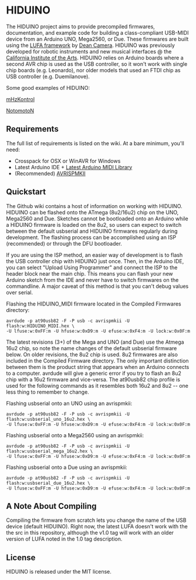 # HIDUINO

The HIDUINO project aims to provide precompiled firmwares, documentation, and example code for building a class-compliant USB-MIDI device from an Arduino UNO, Mega2560, or Due. These firmwares are built using the [LUFA framework](https://github.com/abcminiuser/lufa-lib) by [Dean Camera](http://www.fourwalledcubicle.com/). HIDUINO was previously developed for robotic instruments and new musical interfaces @ the [California Institute of the Arts](http://mtiid.calarts.edu). HIDUINO relies on Arduino boards where a second AVR chip is used as the USB controller, so it won't work with single chip boards (e.g. Leonardo), nor older models that used an FTDI chip as USB controller (e.g. Duemilanove). 

Some good examples of HIDUINO:

[mHzKontrol](http://www.youtube.com/watch?v=f4GCczAaD8A)

[NotomotoN](http://vimeo.com/33365051)

## Requirements

The full list of requirements is listed on the wiki. At a bare minimum, you'll need:

* Crosspack for OSX or WinAVR for Windows
* Latest Arduino IDE + [Latest Arduino MIDI Library](http://arduino.cc/playground/Main/MIDILibrary)
* (Recommended) [AVRISPMKII](http://www.atmel.com/tools/AVRISPMKII.aspx)

## Quickstart

The Github wiki contains a host of information on working with HIDUINO. HIDUINO can be flashed onto the ATmega (8u2/16u2) chip on the UNO, Mega2560 and Due. Sketches cannot be bootloaded onto an Arduino while a HIDUINO firmware is loaded on the 8u2, so users can expect to switch between the default usbserial and HIDUINO firmwares regularly during development. The flashing process can be accomplished using an ISP (recommended) or through the DFU bootloader.

If you are using the ISP method, an easier way of development is to flash the USB controller chip with HIDUINO just once. Then, in the Arduino IDE, you can select "Upload Using Programmer" and connect the ISP to the header block near the main chip. This means you can flash your new Arduino sketch from the IDE and never have to switch firmwares on the commandline. A major caveat of this method is that you can't debug values over serial. 

Flashing the HIDUINO_MIDI firmware located in the Compiled Firmwares directory:

```Shell
avrdude -p at90usb82 -F -P usb -c avrispmkii -U flash:w:HIDUINO_MIDI.hex \
-U lfuse:w:0xFF:m -U hfuse:w:0xD9:m -U efuse:w:0xF4:m -U lock:w:0x0F:m
```

The latest revisions (3+) of the Mega and UNO (and Due) use the Atmega 16u2 chip, so note the name changes of the default usbserial firmware below. On older revisions, the 8u2 chip is used. 8u2 firmwares are also included in the Compiled Firmware directory. The only important distinction between them is the product string that appears when an Arduino connects to a computer. avrdude will give a generic error if you try to flash an 8u2 chip with a 16u2 firmware and vice-versa. The at90usb82 chip profile is used for the following commands as it resembles both 16u2 and 8u2 -- one less thing to remember to change.

Flashing usbserial onto an UNO using an avrispmkii:

```Shell
avrdude -p at90usb82 -F -P usb -c avrispmkii -U flash:w:usbserial_uno_16u2.hex \
-U lfuse:w:0xFF:m -U hfuse:w:0xD9:m -U efuse:w:0xF4:m -U lock:w:0x0F:m
```

Flashing usbserial onto a Mega2560 using an avrispmkii:

```Shell
avrdude -p at90usb82 -F -P usb -c avrispmkii -U flash:w:usbserial_mega_16u2.hex \
-U lfuse:w:0xFF:m -U hfuse:w:0xD9:m -U efuse:w:0xF4:m -U lock:w:0x0F:m
```

 Flashing usbserial onto a Due using an avrispmkii:

 ```Shell
avrdude -p at90usb82 -F -P usb -c avrispmkii -U flash:w:usbserial_due_16u2.hex \
-U lfuse:w:0xFF:m -U hfuse:w:0xD9:m -U efuse:w:0xF4:m -U lock:w:0x0F:m
```

## A Note About Compiling
Compiling the firmware from scratch lets you change the name of the USB device (default HIDUINO). Right now, the latest LUFA doesn't work with the the src in this repository, although the v1.0 tag will work with an older version of LUFA noted in the 1.0 tag description. 

## License

HIDUINO is released under the MIT license.
